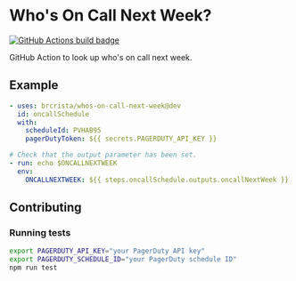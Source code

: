 # Who's On Call Next Week?

[![GitHub Actions build badge](https://github.com/brcrista/whos-on-call-next-week/workflows/build-test/badge.svg)](https://github.com/brcrista/whos-on-call-next-week/actions?query=workflow%3Abuild-test)

GitHub Action to look up who's on call next week.

## Example

```yml
- uses: brcrista/whos-on-call-next-week@dev
  id: oncallSchedule
  with:
    scheduleId: PVHAB95
    pagerDutyToken: ${{ secrets.PAGERDUTY_API_KEY }}

# Check that the output parameter has been set.
- run: echo $ONCALLNEXTWEEK
  env:
    ONCALLNEXTWEEK: ${{ steps.oncallSchedule.outputs.oncallNextWeek }}
```

## Contributing

### Running tests

```bash
export PAGERDUTY_API_KEY="your PagerDuty API key"
export PAGERDUTY_SCHEDULE_ID="your PagerDuty schedule ID"
npm run test
```

